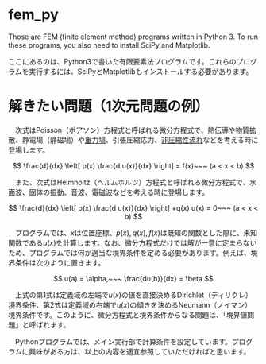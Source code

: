 # fem_py

Those are FEM (finite element method) programs written in Python 3. To run these programs, you also need to install SciPy and Matplotlib.

ここにあるのは、Python3で書いた有限要素法プログラムです。これらのプログラムを実行するには、SciPyとMatplotlibもインストールする必要があります。


# 解きたい問題（1次元問題の例）

　次式はPoisson（ポアソン）方程式と呼ばれる微分方程式で、熱伝導や物質拡散、静電場（静磁場）や<a href="https://teenaka.at.webry.info/201704/article_7.html">重力場</a>、引張圧縮応力、<a href="https://takun-physics.net/10186/">非圧縮性流れ</a>などを考える時に登場します。
 
$$ \frac{d}{dx} \left[ p(x) \frac{d u(x)}{dx} \right] = f(x)~~~ (a < x < b) $$

　また、次式はHelmholtz（ヘルムホルツ）方程式と呼ばれる微分方程式で、水面波、固体の振動、音波、電磁波などを考える時に登場します。

$$ \frac{d}{dx} \left[ p(x) \frac{d u(x)}{dx} \right] +q(x) u(x) = 0~~~ (a < x < b) $$
 
　プログラムでは、$x$は位置座標、$p(x),q(x),f(x)$は既知の関数とした際に、未知関数である$u(x)$を計算します。なお、微分方程式だけでは解が一意に定まらないため、プログラムでは何か適当な境界条件を定める必要があります。例えば、境界条件は次のように置きます。

$$ u(a) = \alpha,~~~     \frac{du(b)}{dx} = \beta $$

　上式の第1式は定義域の左端で$u(x)$の値を直接決めるDirichlet（ディリクレ）境界条件、第2式は定義域の右端で$u(x)$の傾きを決めるNeumann（ノイマン）境界条件です。このように、微分方程式と境界条件からなる問題は、「境界値問題」と呼ばれます。
 
　Pythonプログラムでは、メイン実行部で計算条件を設定しています。プログラムに興味がある方は、以上の内容を適宜参照していただければと思います。

